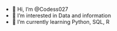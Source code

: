 - 👋 Hi, I’m @Codess027
- 👀 I’m interested in Data and information
- 🌱 I’m currently learning Python, SQL, R

<!---
Codess027/Codess027 is a ✨ special ✨ repository because its `README.md` (this file) appears on your GitHub profile.
You can click the Preview link to take a look at your changes.
--->
